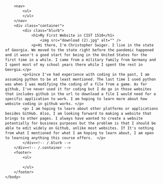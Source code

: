 <!DOCTYPE html>
<html>
	<head>
		<title>My First Website in CIST 1510!</title>
	</head>
	<body>

		<nav>
    		<ul>
    		</ul>
		</nav>
		<div class="container">
    		<div class="blurb">
        		<h1>My First Website in CIST 1510</h1>
					<img src="download (2).jpg" alt="" />
				<p>Hi there, I'm Christopher Swiger. I live in the state of Georgia. We moved to the state right before the pandemic happened and it wasn't a good start for being in the United States for the first time in a while. I came from a military family from Germany and I spent most of my school years there while I spent the rest in Georgia.</p>
			<p>Since I've had experience with coding in the past, I am assuming python to be at least mentioned. The last time I used python was when I was modifying the coding of a file from a game. As for github, I've never used it for coding but I do go in those websites that includes github in the url to download a file I would need for a specific application to work. I am hoping to learn more about how website coding in github works. </p>
			<p> I am hoping to learn about other platforms or applications besides GitHub. Also, I am looking forward to making a website that brings to other pages. I always have wanted to create a website potentially for business purposes but the problem is that I should be able to edit widely on Github, unlike most websites. If It's nothing from what I mentioned for what I am hoping to learn about, I am open to learning anything this course offers.  </p>
    		</div><!-- /.blurb -->
		</div><!-- /.container -->
		<footer>
    		<ul>

			</ul>
		</footer>
	</body>
</html>
